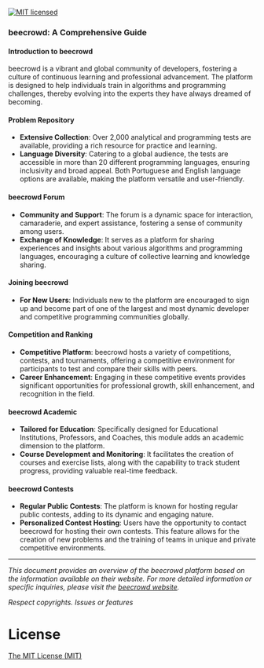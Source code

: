 
[![MIT licensed](https://img.shields.io/badge/license-MIT-blue.svg)](./LICENSE.md)

### beecrowd: A Comprehensive Guide

#### **Introduction to beecrowd**
beecrowd is a vibrant and global community of developers, fostering a culture of continuous learning and professional advancement. The platform is designed to help individuals train in algorithms and programming challenges, thereby evolving into the experts they have always dreamed of becoming.

#### **Problem Repository**
- **Extensive Collection**: Over 2,000 analytical and programming tests are available, providing a rich resource for practice and learning.
- **Language Diversity**: Catering to a global audience, the tests are accessible in more than 20 different programming languages, ensuring inclusivity and broad appeal. Both Portuguese and English language options are available, making the platform versatile and user-friendly.

#### **beecrowd Forum**
- **Community and Support**: The forum is a dynamic space for interaction, camaraderie, and expert assistance, fostering a sense of community among users.
- **Exchange of Knowledge**: It serves as a platform for sharing experiences and insights about various algorithms and programming languages, encouraging a culture of collective learning and knowledge sharing.

#### **Joining beecrowd**
- **For New Users**: Individuals new to the platform are encouraged to sign up and become part of one of the largest and most dynamic developer and competitive programming communities globally.

#### **Competition and Ranking**
- **Competitive Platform**: beecrowd hosts a variety of competitions, contests, and tournaments, offering a competitive environment for participants to test and compare their skills with peers.
- **Career Enhancement**: Engaging in these competitive events provides significant opportunities for professional growth, skill enhancement, and recognition in the field.

#### **beecrowd Academic**
- **Tailored for Education**: Specifically designed for Educational Institutions, Professors, and Coaches, this module adds an academic dimension to the platform.
- **Course Development and Monitoring**: It facilitates the creation of courses and exercise lists, along with the capability to track student progress, providing valuable real-time feedback.

#### **beecrowd Contests**
- **Regular Public Contests**: The platform is known for hosting regular public contests, adding to its dynamic and engaging nature.
- **Personalized Contest Hosting**: Users have the opportunity to contact beecrowd for hosting their own contests. This feature allows for the creation of new problems and the training of teams in unique and private competitive environments.

---

*This document provides an overview of the beecrowd platform based on the information available on their website. For more detailed information or specific inquiries, please visit the [beecrowd website](https://www.beecrowd.com.br/judge/en/problems/index/9).*

*Respect copyrights. Issues or features*

<a name="license"></a>
# License

[The MIT License (MIT)](LICENSE.md)
